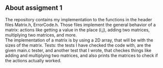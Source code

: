 ## About assigment 1
The repository contains my implementation to the functions in the header files Matrix.h, ErrorCode.h.
Those files implement the general behavior of a matrix: actions like getting a value in the place (i,j), adding two matrices, multiplying two matrices, and more.  
The implementation of a matrix is by using a 2D array, that will be with the sizes of the matrix.
Tests: the tests I have checked the code with, are the given main.c tester, and another test that I wrote,
that checkes things like adding and multiplying two matrices, and also prints the matrices to check if the actions actually worked.

